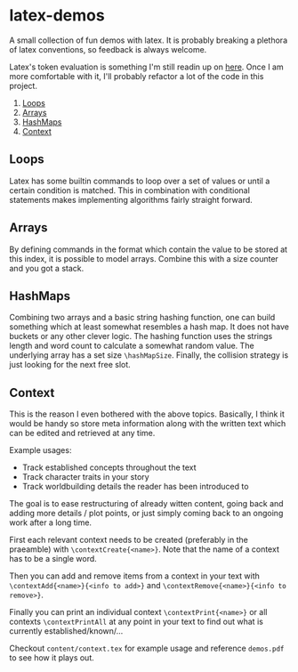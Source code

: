 # latex-demos

A small collection of fun demos with latex. It is probably breaking a plethora of latex conventions, so feedback is
always welcome.

Latex's token evaluation is something I'm still readin up on [here](https://www.overleaf.com/learn/latex/Articles/How_does_%5Cexpandafter_work%3A_An_introduction_to_TeX_tokens).
Once I am more comfortable with it, I'll probably refactor a lot of the code in this project.

1. [Loops](#loops)
2. [Arrays](#arrays)
3. [HashMaps](#hashmaps)
4. [Context](#context)

## Loops

Latex has some builtin commands to loop over a set of values or until a certain condition is matched. This in
combination with conditional statements makes implementing algorithms fairly straight forward.

## Arrays

By defining commands in the format <arrayname><index> which contain the value to be stored at this index,
it is possible to model arrays. Combine this with a size counter and you got a stack.

## HashMaps

Combining two arrays and a basic string hashing function, one can build something which at least somewhat resembles
a hash map. It does not have buckets or any other clever logic. The hashing function uses the strings length and word
count to calculate a somewhat random value. The underlying array has a set size `\hashMapSize`. Finally, the collision
strategy is just looking for the next free slot.

## Context

This is the reason I even bothered with the above topics. Basically, I think it would be handy so store meta information
along with the written text which can be edited and retrieved at any time.

Example usages:  
- Track established concepts throughout the text
- Track character traits in your story
- Track worldbuilding details the reader has been introduced to

The goal is to ease restructuring of already witten content, going back and adding more details / plot points,
or just simply coming back to an ongoing work after a long time.

First each relevant context needs to be created (preferably in the praeamble) with `\contextCreate{<name>}`. Note that
the name of a context has to be a single word.

Then you can add and remove items from a context in your text with
`\contextAdd{<name>}{<info to add>}` and `\contextRemove{<name>}{<info to remove>}`.

Finally you can print an individual context `\contextPrint{<name>}` or all contexts `\contextPrintAll` at any point
in your text to find out what is currently established/known/...

Checkout `content/context.tex` for example usage and reference `demos.pdf` to see how it plays out.

